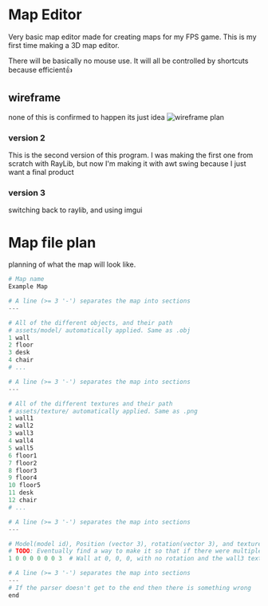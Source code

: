 # Map Editor
Very basic map editor made for creating maps for my FPS game. This is my first time making a 3D map editor.

There will be basically no mouse use. It will all be controlled by shortcuts because efficient👍

## wireframe
none of this is confirmed to happen its just idea
![wireframe plan](https://i.imgur.com/Ek1wa8T.png)

### version 2
This is the second version of this program. I was making the first one from scratch with RayLib, but now I'm making it with awt swing because I just want a final product
### version 3
switching back to raylib, and using imgui 

# Map file plan
planning of what the map will look like.
```py
# Map name
Example Map

# A line (>= 3 '-') separates the map into sections
---

# All of the different objects, and their path
# assets/model/ automatically applied. Same as .obj
1 wall
2 floor
3 desk
4 chair
# ...

# A line (>= 3 '-') separates the map into sections
---

# All of the different textures and their path
# assets/texture/ automatically applied. Same as .png
1 wall1
2 wall2
3 wall3
4 wall4
5 wall5
6 floor1
7 floor2
8 floor3
9 floor4
10 floor5
11 desk
12 chair
# ...

# A line (>= 3 '-') separates the map into sections
---

# Model(model id), Position (vector 3), rotation(vector 3), and texture(texture id) of all objects in map
# TODO: Eventually find a way to make it so that if there were multiple of the same thing together, like walls, it would combine into a single model and just either stick multiple textures, or one big texture onto it to save geometry. Since maps and stuff will be super small there will prolly be no performance increase, but its still good to do
1 0 0 0 0 0 0 3  # Wall at 0, 0, 0, with no rotation and the wall3 texture

# A line (>= 3 '-') separates the map into sections
---
# If the parser doesn't get to the end then there is something wrong
end
```